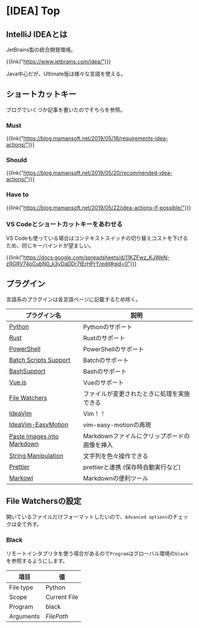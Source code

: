 # [IDEA] Top


IntelliJ IDEAとは
-----------------

JetBrains製の統合開発環境。

{{link("https://www.jetbrains.com/idea/")}}

Java中心だが、Ultimate版は様々な言語を使える。


ショートカットキー
------------------

ブログでいくつか記事を書いたのでそちらを参照。

### Must

{{link("https://blog.mamansoft.net/2019/05/18/requirements-idea-actions/")}}

### Should

{{link("https://blog.mamansoft.net/2019/05/20/recommended-idea-actions/")}}

### Have to

{{link("https://blog.mamansoft.net/2019/05/22/idea-actions-if-possible/")}}

### VS Codeとショートカットキーをあわせる

VS Codeも使っている場合はコンテキストスイッチの切り替えコストを下げるため、同じキーバインドが望ましい。

{{link("https://docs.google.com/spreadsheets/d/11KZFwz_KJWeN-zRGRV74pCubN0_k3yDaDDr7tErHPrY/edit#gid=0")}}


プラグイン
----------

言語系のプラグインは各言語ページに記載するため除く。

| プラグイン名                 | 説明                                         |
| ---------------------------- | -------------------------------------------- |
| [Python]                     | Pythonのサポート                             |
| [Rust]                       | Rustのサポート                               |
| [PowerShell]                 | PowerShellのサポート                         |
| [Batch Scripts Support]      | Batchのサポート                              |
| [BashSupport]                | Bashのサポート                               |
| [Vue.js]                     | Vueのサポート                                |
| [File Watchers]              | ファイルが変更されたときに処理を実施できる   |
| [IdeaVim]                    | Vim！！                                      |
| [IdeaVim-EasyMotion]         | vim-easy-motionの再現                        |
| [Paste Images into Markdown] | Markdownファイルにクリップボードの画像を挿入 |
| [String Manipulation]        | 文字列を色々操作できる                       |
| [Prettier]                   | prettierと連携 (保存時自動実行など)          |
| [Markowl]                    | Markdownの便利ツール                         |

[File Watchers]: https://plugins.jetbrains.com/plugin/7177-file-watchers
[IdeaVim]: https://plugins.jetbrains.com/plugin/164-ideavim
[IdeaVim-EasyMotion]: https://plugins.jetbrains.com/plugin/13360-ideavim-easymotion
[Paste Images into Markdown]: https://plugins.jetbrains.com/plugin/8446-paste-images-into-markdown
[String Manipulation]: https://plugins.jetbrains.com/plugin/2162-string-manipulation
[Prettier]: https://plugins.jetbrains.com/plugin/10456-prettier
[Python]: https://plugins.jetbrains.com/plugin/631-python
[Vue.js]: https://plugins.jetbrains.com/plugin/9442-vue-js
[Batch Scripts Support]: https://plugins.jetbrains.com/plugin/265-batch-scripts-support
[BashSupport]: https://plugins.jetbrains.com/plugin/4230-bashsupport
[Markowl]: https://plugins.jetbrains.com/plugin/14116-markowl
[Rust]: https://plugins.jetbrains.com/plugin/8182-rust
[PowerShell]: https://plugins.jetbrains.com/plugin/10249-powershell


File Watchersの設定
-------------------

開いているファイルだけフォーマットしたいので、`Advanced options`のチェックは全て外す。

### Black

リモートインタプリタを使う場合があるので`Program`はグローバル環境の`black`を参照するようにします。

|   項目    |      値      |
| --------- | ------------ |
| File type | Python       |
| Scope     | Current File |
| Program   | black        |
| Arguments | $FilePath$   |
